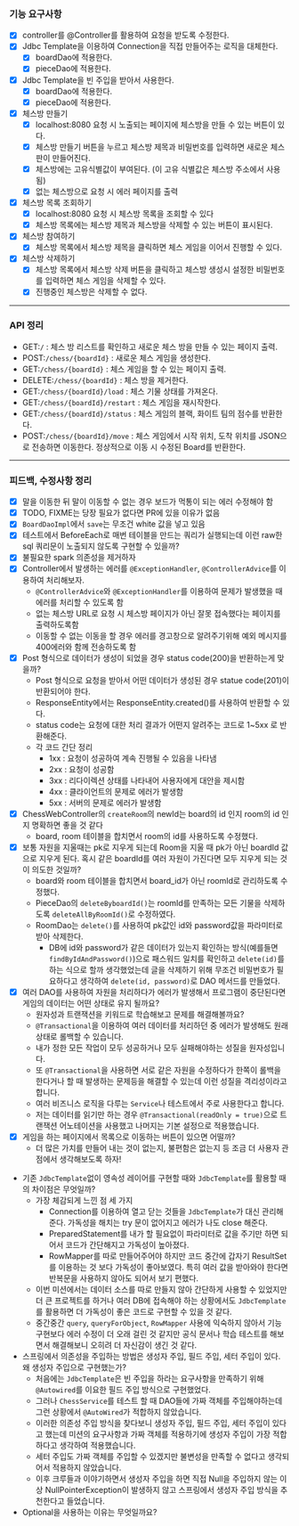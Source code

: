 ### 기능 요구사항

- [x] controller를 @Controller를 활용하여 요청을 받도록 수정한다.
- [x] Jdbc Template을 이용하여 Connection을 직접 만들어주는 로직을 대체한다.
    - [x] boardDao에 적용한다.
    - [x] pieceDao에 적용한다.
- [x] Jdbc Template을 빈 주입을 받아서 사용한다.
    - [x] boardDao에 적용한다.
    - [x] pieceDao에 적용한다.
- [x] 체스방 만들기
    - [x] localhost:8080 요청 시 노출되는 페이지에 체스방을 만들 수 있는 버튼이 있다.
    - [x] 체스방 만들기 버튼을 누르고 체스방 제목과 비밀번호를 입력하면 새로운 체스판이 만들어진다.
    - [x] 체스방에는 고유식별값이 부여된다. (이 고유 식별값은 체스방 주소에서 사용 됨)
    - [x] 없는 체스방으로 요청 시 에러 페이지를 출력
- [x] 체스방 목록 조회하기
    - [x] localhost:8080 요청 시 체스방 목록을 조회할 수 있다
    - [x] 체스방 목록에는 체스방 제목과 체스방을 삭제할 수 있는 버튼이 표시된다.
- [x] 체스방 참여하기
    - [x] 체스방 목록에서 체스방 제목을 클릭하면 체스 게임을 이어서 진행할 수 있다.
- [x] 체스방 삭제하기
    - [x] 체스방 목록에서 체스방 삭제 버튼을 클릭하고 체스방 생성시 설정한 비밀번호를 입력하면 체스 게임을 삭제할 수 있다.
    - [x] 진행중인 체스방은 삭제할 수 없다.

---

### API 정리

- GET:`/` : 체스 방 리스트를 확인하고 새로운 체스 방을 만들 수 있는 페이지 출력.
- POST:`/chess/{boardId}` : 새로운 체스 게임을 생성한다.
- GET:`/chess/{boardId}` : 체스 게임을 할 수 있는 페이지 출력.
- DELETE:`/chess/{boardId}` : 체스 방을 제거한다.
- GET:`/chess/{boardId}/load` : 체스 기물 상태를 가져온다.
- GET:`/chess/{boardId}/restart` : 체스 게임을 재시작한다.
- GET:`/chess/{boardId}/status` : 체스 게임의 블랙, 화이트 팀의 점수를 반환한다.
- POST:`/chess/{boardId}/move` : 체스 게임에서 시작 위치, 도착 위치를 JSON으로 전송하면 이동한다. 정상적으로 이동 시 수정된 Board를 반환한다.

---

### 피드백, 수정사항 정리

- [x] 말을 이동한 뒤 말이 이동할 수 없는 경우 보드가 먹통이 되는 에러 수정해야 함
- [x] TODO, FIXME는 당장 필요가 없다면 PR에 있을 이유가 없음
- [x] `BoardDaoImpl`에서 `save`는 무조건 white 값을 넣고 있음
- [x] 테스트에서 BeforeEach로 매번 테이블을 만드는 쿼리가 실행되는데 이런 raw한 sql 쿼리문이 노출되지 않도록 구현할 수 있을까?
- [x] 불필요한 spark 의존성을 제거하자
- [x] Controller에서 발생하는 에러를 `@ExceptionHandler`, `@ControllerAdvice`를 이용하여 처리해보자.
    - `@ControllerAdvice`와 `@ExceptionHandler`를 이용하여 문제가 발생했을 때 에러를 처리할 수 있도록 함
    - 없는 체스방 URL로 요청 시 체스방 페이지가 아닌 잘못 접속했다는 페이지를 출력하도록함
    - 이동할 수 없는 이동을 할 경우 에러를 경고창으로 알려주기위해 예외 메시지를 400에러와 함께 전송하도록 함
- [x] Post 형식으로 데이터가 생성이 되었을 경우 status code(200)을 반환하는게 맞을까?
    - Post 형식으로 요청을 받아서 어떤 데이터가 생성된 경우 statue code(201)이 반환되어야 한다.
    - ResponseEntity에서는 ResponseEntity.created()를 사용하여 반환할 수 있다.
    - status code는 요청에 대한 처리 결과가 어떤지 알려주는 코드로 1~5xx 로 반환해준다.
    - 각 코드 간단 정리
        - 1xx : 요청이 성공하여 계속 진행될 수 있음을 나타냄
        - 2xx : 요청이 성공함
        - 3xx : 리다이렉션 상태를 나타내어 사용자에게 대안을 제시함
        - 4xx : 클라이언트의 문제로 에러가 발생함
        - 5xx : 서버의 문제로 에러가 발생함
- [x] ChessWebController의 `createRoom`의 newId는 board의 id 인지 room의 id 인지 명확하면 좋을 것 같다
    - board, room 테이블을 합치면서 room의 id를 사용하도록 수정했다.
- [x] 보통 자원을 지울때는 pk로 지우게 되는데 Room을 지울 때 pk가 아닌 boardId 값으로 지우게 된다. 혹시 같은 boardId를 여러 자원이 가진다면 모두 지우게 되는 것이 의도한 것일까?
    - board와 room 테이블을 합치면서 board_id가 아닌 roomId로 관리하도록 수정했다.
    - PieceDao의 `deleteByboardId()`는 roomId를 만족하는 모든 기물을 삭제하도록 `deleteAllByRoomId()`로 수정하였다.
    - RoomDao는 `delete()`를 사용하여 pk값인 id와 password값을 파라미터로 받아 삭제한다.
        - DB에 id와 password가 같은 데이터가 있는지 확인하는 방식(예를들면 `findByIdAndPassword()`)으로 패스워드 일치를 확인하고 `delete(id)`를 하는 식으로 할까 생각했었는데 글을 삭제하기 위해 무조건 비밀번호가 필요하다고 생각하여 `delete(id, password)`로 DAO 메서드를 만들었다.
- [x] 여러 DAO를 사용하여 자원을 처리하다가 에러가 발생해서 프로그램이 중단된다면 게임의 데이터는 어떤 상태로 유지 될까요?
    - 원자성과 트랜잭션을 키워드로 학습해보고 문제를 해결해볼까요?
    - `@Transactional`을 이용하여 여러 데이터를 처리하던 중 에러가 발생해도 원래 상태로 롤백할 수 있습니다. 
    - 내가 정한 모든 작업이 모두 성공하거나 모두 실패해야하는 성질을 원자성입니다. 
    - 또 `@Transactional`을 사용하면 서로 같은 자원을 수정하다가 한쪽이 롤백을 한다거나 할 때 발생하는 문제등을 해결할 수 있는데 이런 성질을 격리성이라고 합니다.
    - 여러 비즈니스 로직을 다루는 `Service`나 테스트에서 주로 사용한다고 합니다.
    - 저는 데이터를 읽기만 하는 경우 `@Transactional(readOnly = true)`으로 트랜잭션 어노테이션을 사용했고 나머지는 기본 설정으로 적용했습니다.
- [x] 게임을 하는 페이지에서 목록으로 이동하는 버튼이 있으면 어떨까?
    - 더 많은 가치를 만들어 내는 것이 없는지, 불편함은 없는지 등 조금 더 사용자 관점에서 생각해보도록 하자!

- 기존 `JdbcTemplate`없이 영속성 레이어를 구현할 때와 `JdbcTemplate`를 활용할 때의 차이점은 무엇일까?
    - 가장 체감되게 느낀 점 세 가지
        - Connection를 이용하여 열고 닫는 것들을 `JdbcTemplate`가 대신 관리해준다. 가독성을 해치는 try 문이 없어지고 에러가 나도 close 해준다.
        - PreparedStatement를 내가 할 필요없이 파라미터로 값을 주기만 하면 되어서 코드가 간단해지고 가독성이 높아졌다.
        - RowMapper를 따로 만들어주어야 하지만 코드 중간에 갑자기 ResultSet를 이용하는 것 보다 가독성이 좋아보였다. 특히 여러 값을 받아와야 한다면 반복문을 사용하지 않아도 되어서 보기
          편했다.
    - 이번 미션에서는 데이터 소스를 따로 만들지 않아 간단하게 사용할 수 있었지만 더 큰 프로젝트를 하거나 여러 DB에 접속해야 하는 상황에서도 `JdbcTemplate`를 활용하면 더 가독성이 좋은 코드로
      구현할 수 있을 것 같다.
    - 중간중간 `query`, `queryForObject`, `RowMapper` 사용에 익숙하지 않아서 기능 구현보다 에러 수정이 더 오래 걸린 것 같지만 공식 문서나 학습 테스트를 해보면서 해결해보니
      오히려 더 자신감이 생긴 것 같다.
- 스프링에서 의존성을 주입하는 방법은 생성자 주입, 필드 주입, 세터 주입이 있다. 왜 생성자 주입으로 구현했는가?
    - 처음에는 `JdbcTemplate`은 빈 주입을 하라는 요구사항을 만족하기 위해 `@Autowired`를 이요한 필드 주입 방식으로 구현했었다.
    - 그러나 `ChessService`를 테스트 할 때 DAO들에 가짜 객체를 주입해야하는데 그런 상황에서 `@AutoWired`가 적합하지 않았습니다.
    - 이러한 의존성 주입 방식을 찾다보니 생성자 주입, 필드 주입, 세터 주입이 있다고 했는데 미션의 요구사항과 가짜 객체를 적용하기에 생성자 주입이 가장 적합하다고 생각하여 적용했습니다.
    - 세터 주입도 가짜 객체를 주입할 수 있겠지만 불변성을 만족할 수 없다고 생각되어서 적용하지 않았습니다.
    - 이후 크루들과 이야기하면서 생성자 주입을 하면 직접 Null을 주입하지 않는 이상 NullPointerException이 발생하지 않고 스프링에서 생성자 주입 방식을 추천한다고 들었습니다.
- Optional을 사용하는 이유는 무엇일까요?

